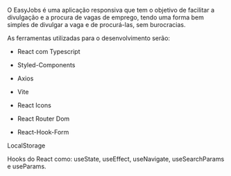 O EasyJobs é uma aplicação responsiva que tem o objetivo de facilitar a divulgação e a procura de vagas de emprego, tendo uma forma bem simples de divulgar a vaga e de procurá-las, sem burocracias.

As ferramentas utilizadas para o desenvolvimento serão:

- React com Typescript

- Styled-Components

- Axios

- Vite

- React Icons

- React Router Dom

- React-Hook-Form

LocalStorage

Hooks do React como: useState, useEffect, useNavigate, useSearchParams e useParams.
